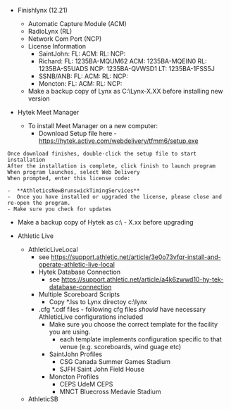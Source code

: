 - Finishlynx (12.21)
  - Automatic Capture Module (ACM)
  - RadioLynx (RL)
  - Network Com Port (NCP)
  - License Information
    - SaintJohn:  FL: ACM: RL: NCP:    
    - Richard:    FL: 1235BA-MQUM62 ACM: 1235BA-MQEIN0 RL: 1235BA-S5UADS NCP: 1235BA-QVWSD1 LT: 1235BA-1FSS5J
    - SSNB/ANB:   FL: ACM: RL: NCP:
    - Moncton:    FL: ACM: RL: NCP:
  - Make a backup copy of Lynx as C:\Lynx-X.XX before installing new version
    
- Hytek Meet Manager
  - To install Meet Manager on a new computer:
    - Download Setup file here - https://hytek.active.com/webdelivery/tfmm6/setup.exe
```
Once download finishes, double-click the setup file to start installation
After the installation is complete, click finish to launch program
When program launches, select Web Delivery
When prompted, enter this license code:
```
    -  **AthleticsNewBrunswickTimingServices**
    -  Once you have installed or upgraded the license, please close and re-open the program.
    - Make sure you check for updates
  - Make a backup copy of Hytek as c:\ - X.xx before upgrading

- Athletic Live
  - AthleticLiveLocal
    - see https://support.athletic.net/article/3e0o73vfqr-install-and-operate-athletic-live-local 
    - Hytek Database Connection
      - see https://support.athletic.net/article/a4k6zwwd10-hy-tek-database-connection
    - Multiple Scoreboard Scripts
      - Copy *.lss to Lynx directoy c:\lynx
    - .cfg *.cdf files - following cfg files *should* have necessary AthleticLive configurations included
      - Make sure you choose the correct template for the facility you are using.
        - each template implements configuration specific to that venue (e.g. scoreboards, wind guage etc) 
      - SaintJohn Profiles
        - CSG        Canada Summer Games Stadium
        - SJFH       Saint John Field House
      - Moncton Profiles
        - CEPS       UdeM CEPS
        - MNCT       Bluecross Medavie Stadium
  - AthleticSB

